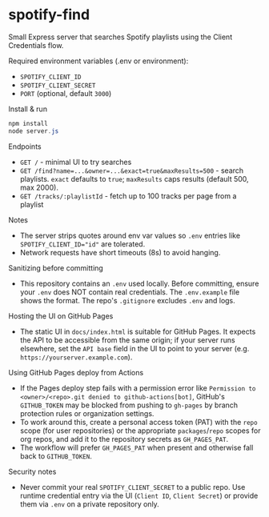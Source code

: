# spotify-find

Small Express server that searches Spotify playlists using the Client Credentials flow.

Required environment variables (.env or environment):

- `SPOTIFY_CLIENT_ID`
- `SPOTIFY_CLIENT_SECRET`
- `PORT` (optional, default `3000`)

Install & run

```powershell
npm install
node server.js
```

Endpoints

- `GET /` - minimal UI to try searches
- `GET /find?name=...&owner=...&exact=true&maxResults=500` - search playlists. `exact` defaults to `true`; `maxResults` caps results (default 500, max 2000).
- `GET /tracks/:playlistId` - fetch up to 100 tracks per page from a playlist

Notes

- The server strips quotes around env var values so `.env` entries like `SPOTIFY_CLIENT_ID="id"` are tolerated.
- Network requests have short timeouts (8s) to avoid hanging.

Sanitizing before committing
 - This repository contains an `.env` used locally. Before committing, ensure your `.env` does NOT contain real credentials. The `.env.example` file shows the format. The repo's `.gitignore` excludes `.env` and logs.

Hosting the UI on GitHub Pages
 - The static UI in `docs/index.html` is suitable for GitHub Pages. It expects the API to be accessible from the same origin; if your server runs elsewhere, set the `API base` field in the UI to point to your server (e.g. `https://yourserver.example.com`).

Using GitHub Pages deploy from Actions
- If the Pages deploy step fails with a permission error like `Permission to <owner>/<repo>.git denied to github-actions[bot]`, GitHub's `GITHUB_TOKEN` may be blocked from pushing to `gh-pages` by branch protection rules or organization settings.
- To work around this, create a personal access token (PAT) with the `repo` scope (for user repositories) or the appropriate `packages`/`repo` scopes for org repos, and add it to the repository secrets as `GH_PAGES_PAT`.
- The workflow will prefer `GH_PAGES_PAT` when present and otherwise fall back to `GITHUB_TOKEN`.

Security notes
 - Never commit your real `SPOTIFY_CLIENT_SECRET` to a public repo. Use runtime credential entry via the UI (`Client ID`, `Client Secret`) or provide them via `.env` on a private repository only.
